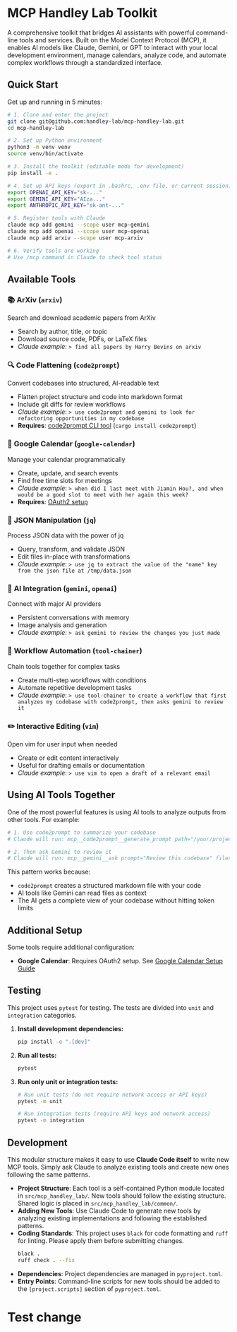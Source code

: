 # MCP Handley Lab Toolkit

A comprehensive toolkit that bridges AI assistants with powerful command-line tools and services. Built on the Model Context Protocol (MCP), it enables AI models like Claude, Gemini, or GPT to interact with your local development environment, manage calendars, analyze code, and automate complex workflows through a standardized interface.

## Quick Start

Get up and running in 5 minutes:

```bash
# 1. Clone and enter the project
git clone git@github.com:handley-lab/mcp-handley-lab.git
cd mcp-handley-lab

# 2. Set up Python environment
python3 -m venv venv
source venv/bin/activate

# 3. Install the toolkit (editable mode for development)
pip install -e .

# 4. Set up API keys (export in .bashrc, .env file, or current session)
export OPENAI_API_KEY="sk-..."
export GEMINI_API_KEY="AIza..."
export ANTHROPIC_API_KEY="sk-ant-..."

# 5. Register tools with Claude
claude mcp add gemini --scope user mcp-gemini
claude mcp add openai --scope user mcp-openai
claude mcp add arxiv --scope user mcp-arxiv

# 6. Verify tools are working
# Use /mcp command in Claude to check tool status
```

## Available Tools

### 📚 **ArXiv** (`arxiv`)
Search and download academic papers from ArXiv
  - Search by author, title, or topic
  - Download source code, PDFs, or LaTeX files
  - _Claude example_: `> find all papers by Harry Bevins on arxiv`

### 🔍 **Code Flattening** (`code2prompt`)
Convert codebases into structured, AI-readable text
  - Flatten project structure and code into markdown format
  - Include git diffs for review workflows
  - _Claude example_: `> use code2prompt and gemini to look for refactoring opportunities in my codebase`
  - **Requires**: [code2prompt CLI tool](https://github.com/mufeedvh/code2prompt#installation) (`cargo install code2prompt`)

### 📅 **Google Calendar** (`google-calendar`)
Manage your calendar programmatically
  - Create, update, and search events
  - Find free time slots for meetings
  - _Claude example_: `> when did I last meet with Jiamin Hou?, and when would be a good slot to meet with her again this week?`
  - **Requires**: [OAuth2 setup](docs/google-calendar-setup.md)

### 🔧 **JSON Manipulation** (`jq`)
Process JSON data with the power of jq
  - Query, transform, and validate JSON
  - Edit files in-place with transformations
  - _Claude example_: `> use jq to extract the value of the "name" key from the json file at /tmp/data.json`

### 🤖 **AI Integration** (`gemini`, `openai`)
Connect with major AI providers
  - Persistent conversations with memory
  - Image analysis and generation
  - _Claude example_: `> ask gemini to review the changes you just made`

### 🔗 **Workflow Automation** (`tool-chainer`)
Chain tools together for complex tasks
  - Create multi-step workflows with conditions
  - Automate repetitive development tasks
  - _Claude example_: `> use tool-chainer to create a workflow that first analyzes my codebase with code2prompt, then asks gemini to review it`

### ✏️ **Interactive Editing** (`vim`)
Open vim for user input when needed
  - Create or edit content interactively
  - Useful for drafting emails or documentation
  - _Claude example_: `> use vim to open a draft of a relevant email`

## Using AI Tools Together

One of the most powerful features is using AI tools to analyze outputs from other tools. For example:

```bash
# 1. Use code2prompt to summarize your codebase
# Claude will run: mcp__code2prompt__generate_prompt path="/your/project" output_file="/tmp/summary.md"

# 2. Then ask Gemini to review it
# Claude will run: mcp__gemini__ask prompt="Review this codebase" files=[{"path": "/tmp/summary.md"}]
```

This pattern works because:
- `code2prompt` creates a structured markdown file with your code
- AI tools like Gemini can read files as context
- The AI gets a complete view of your codebase without hitting token limits

## Additional Setup

Some tools require additional configuration:

- **Google Calendar**: Requires OAuth2 setup. See [Google Calendar Setup Guide](docs/google-calendar-setup.md)

## Testing

This project uses `pytest` for testing. The tests are divided into `unit` and `integration` categories.

1.  **Install development dependencies:**
    ```bash
    pip install -e ".[dev]"
    ```

2.  **Run all tests:**
    ```bash
    pytest
    ```

3.  **Run only unit or integration tests:**
    ```bash
    # Run unit tests (do not require network access or API keys)
    pytest -m unit

    # Run integration tests (require API keys and network access)
    pytest -m integration
    ```

## Development

This modular structure makes it easy to use **Claude Code itself** to write new MCP tools. Simply ask Claude to analyze existing tools and create new ones following the same patterns.

*   **Project Structure**: Each tool is a self-contained Python module located in `src/mcp_handley_lab/`. New tools should follow the existing structure. Shared logic is placed in `src/mcp_handley_lab/common/`.
*   **Adding New Tools**: Use Claude Code to generate new tools by analyzing existing implementations and following the established patterns.
*   **Coding Standards**: This project uses `black` for code formatting and `ruff` for linting. Please apply them before submitting changes.
    ```bash
    black .
    ruff check . --fix
    ```
*   **Dependencies**: Project dependencies are managed in `pyproject.toml`.
*   **Entry Points**: Command-line scripts for new tools should be added to the `[project.scripts]` section of `pyproject.toml`.
# Test change

